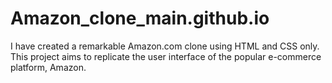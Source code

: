 # Amazon_clone_main.github.io
I have created a remarkable Amazon.com clone using HTML and CSS only. This project aims to replicate the user interface of the popular e-commerce platform, Amazon.

